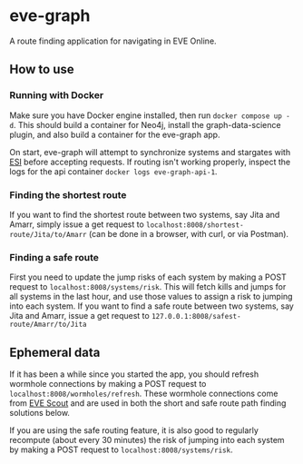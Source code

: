 # eve-graph

A route finding application for navigating in EVE Online.

## How to use

### Running with Docker

Make sure you have Docker engine installed, then run `docker compose up -d`. This should build a container for Neo4j,
install the graph-data-science plugin, and also build a container for the eve-graph app.

On start, eve-graph will attempt to synchronize systems and stargates with [ESI](https://esi.evetech.net/ui/) before
accepting requests. If routing isn't working properly, inspect the logs for the api container
`docker logs eve-graph-api-1`.

### Finding the shortest route
If you want to find the shortest route between two systems, say Jita and Amarr, simply issue a get request to
`localhost:8008/shortest-route/Jita/to/Amarr` (can be done in a browser, with curl, or via Postman).

### Finding a safe route

First you need to update the jump risks of each system by making a POST request to `localhost:8008/systems/risk`. This
will fetch kills and jumps for all systems in the last hour, and use those values to assign a risk to jumping into each
system. If you want to find a safe route between two systems, say Jita and Amarr, issue a get request to
`127.0.0.1:8008/safest-route/Amarr/to/Jita`

## Ephemeral data
If it has been a while since you started the app, you should refresh wormhole connections by making a POST request to
`localhost:8008/wormholes/refresh`. These wormhole connections come from [EVE Scout](https://www.eve-scout.com/#/) and
are used in both the short and safe route path finding solutions below.

If you are using the safe routing feature, it is also good to regularly recompute (about every 30 minutes) the risk of
jumping into each system by making a POST request to `localhost:8008/systems/risk`.